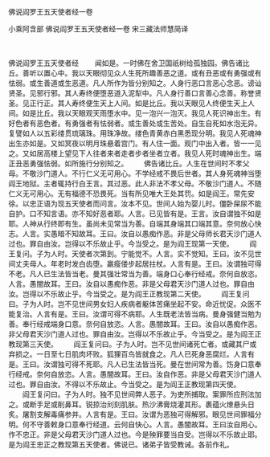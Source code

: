 佛说阎罗王五天使者经一卷


小乘阿含部
佛说阎罗王五天使者经一卷
宋三藏法师慧简译


　　

佛说阎罗王五天使者经
　　闻如是。一时佛在舍卫国祇树给孤独园。佛告诸比丘。善听以置心中。我以天眼彻见众人生死所趣善恶之道。或有丑恶或有勇强或有怯弱。或生善道或生恶道。凡人所作为皆分别知之。人身行恶口言恶心念恶。谤讪贤圣。见邪行邪。其人寿终便堕恶道入泥犁中。凡人身行善口言善心念善。称誉贤圣。见正行正。其人寿终便生天上人间。如是比丘。我以天眼见人终便生天上人间。如是比丘。我以天眼观天雨堕水中。见一泡兴一泡灭。我见人死识神出生。有好色者有恶色者。有勇强者有怯弱者。或生善处或生苦处。自生自死如水泡无异。复譬如人以五彩缕贯琉璃珠。用珠净故。缕色青黄赤白黑悉现分明。我见人死魂神出生亦如是。又如冥夜以明月珠悬着宫门。有人住一面。观门中出入者。皆一一见之。又如居高楼上望见下人往者来者走者步者坐者立者。我见人死时魂神出生。端正丑恶勇强怯弱。如所施行分别知之。
　　佛告诸比丘。人生在世间时不孝父母。不敬沙门道人。不行仁义无可用心。不学经戒不畏后世者。其人身死魂神当堕阎王地狱。主者辄持行白王言。其过恶。此人非法不孝父母。不敬沙门道人。不随仁义无可用心。无有福德不恐畏死。当有所见唯大王处其罚。如是阎王。常先安徐。以忠正语为现五天使者而问言。汝本不见。世间人始为婴儿时。僵卧屎尿不能自护。口不知言语。亦不知好恶者耶。人言。已见皆有是。王言。汝自谓独不如是耶。人神从行终即有生。虽尚未见常当为善。自端其身端其口端其意。奈何放心快志。人言。实愚暗不知故耳。王曰。汝自以愚痴作恶。非是父母师长君天沙门道人过也。罪自由汝。岂得以不乐故止乎。今当受之。是为阎王现第一天使。
　　阎王复问。子为人时。天使者次第到。宁能觉不。人言。实不觉知。王曰。汝不见世间丈夫母人。年老时发白齿堕。羸瘦偻步起居拄杖。人言有是。王曰。汝谓独可得不老。凡人已生法皆当老。曼其强壮常当为善。端身口心奉行经戒。奈何自放恣。人言。愚闇故耳。王曰。汝自以愚痴作恶。非是父母君天沙门道人过也。罪自由汝。岂得以不乐故止乎。今当受之。是为阎王正教现第二天使。
　　阎王复问曰。子为人时。岂不见世间男女妇人疾病者躯体苦痛坐起不安。命近忧促。众医不能复治。人言有是。王曰。汝谓可得不病耶。人生既老法皆当病。曼身强健当勉为善。奉行经戒端身口意。奈何自放恣。人言。愚闇故耳。王曰。汝自以愚痴作恶。非父母君天沙门道人过也。罪自由汝。岂得以不乐故止乎。今当受之。是为阎王正教现第三天使。
　　阎王复问曰。子为人时。岂不见世间诸死亡者。或藏其尸或弃损之。一日至七日肌肉坏败。狐狸百鸟皆就食之。凡人已死身恶腐烂。人言有是。王曰。汝谓独可得不死耶。凡人已生法皆当死。曼在世间常为善。饬身口意奉行经戒。奈何自放恣。人言。愚闇故耳。王曰。汝自作恶。非是父母君天沙门道人过也。罪自由汝。不得以不乐故止。今当受之。是为阎王正教现第四天使。
　　阎王复问曰。子为人时。独不见世间弊人恶子。为吏所捕取。案罪所应刑法加之。或断手足或削鼻耳。锐掠治刓刻肌肤。热沙沸膏烧灌其形。裹蕴火燎悬头日炙。屠割支解毒痛参并。人言有是。王曰。汝谓为恶独可得解邪。眼见世间罪福分明。何不守善敕身口意奉行经道。云何自快心。人言。愚闇故耳。王曰汝自用心。作不忠正。非是父母君天沙门道人过也。今是殃罪要当自受。岂得以不乐故止耶。是为阎王忠正之教现第五天使者。佛说已。诸弟子皆受教诫。各前作礼。
